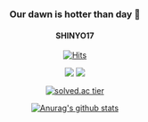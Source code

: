 <div align=center>

### Our dawn is hotter than day 🌠
#### SHINYO17



[![Hits](https://hits.seeyoufarm.com/api/count/incr/badge.svg?url=https%3A%2F%2Fgithub.com%2Fshinyo17&count_bg=%2379C83D&title_bg=%23555555&icon=&icon_color=%23E7E7E7&title=hits&edge_flat=false)](https://hits.seeyoufarm.com)

<img src="https://img.shields.io/badge/Flutter-02569B?style=flat-square&logo=Flutter&logoColor=white"/></a>
<img src="https://img.shields.io/badge/Ruby on Rails-CC0000?style=flat-square&logo=RubyonRails&logoColor=white"/></a>

[![solved.ac tier](http://mazassumnida.wtf/api/generate_badge?boj=shinyo17)](https://solved.ac/shinyo17)

[![Anurag's github stats](https://github-readme-stats.vercel.app/api?username=shinyo17)](https://github.com/anuraghazra/github-readme-stats)

</div>
<!--
**shinyo17/shinyo17** is a ✨ _special_ ✨ repository because its `README.md` (this file) appears on your GitHub profile.

Here are some ideas to get you started:

- 🔭 I’m currently working on ...
- 🌱 I’m currently learning ...
- 👯 I’m looking to collaborate on ...
- 🤔 I’m looking for help with ...
- 💬 Ask me about ...
- 📫 How to reach me: ...
- 😄 Pronouns: ...
- ⚡ Fun fact: ...
-->
